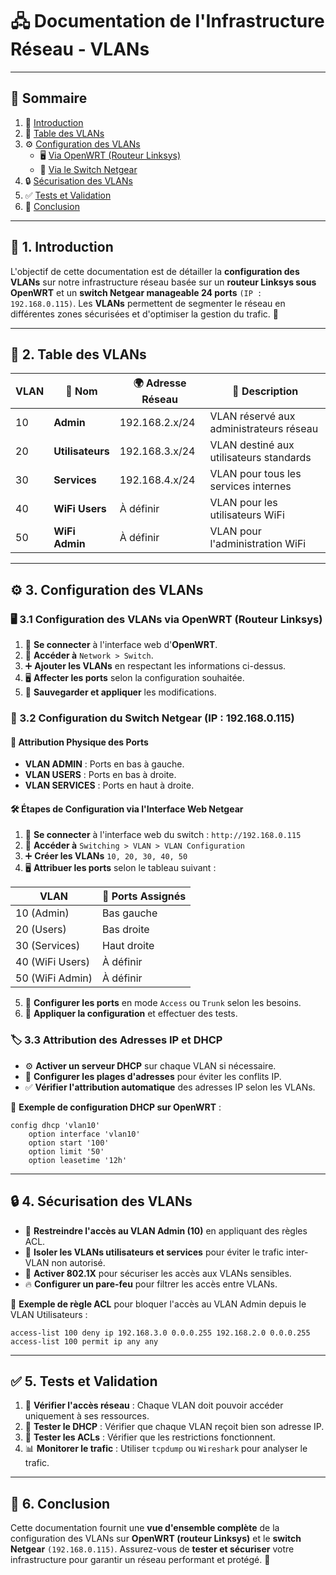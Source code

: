 # 🖧 Documentation de l'Infrastructure Réseau - VLANs

---

## 📖 Sommaire
1. 🎯 [Introduction](#-1-introduction)
2. 📌 [Table des VLANs](#-2-table-des-vlans)
3. ⚙️ [Configuration des VLANs](#-3-configuration-des-vlans)
   - 🖥️ [Via OpenWRT (Routeur Linksys)](#-31-configuration-des-vlans-via-openwrt-routeur-linksys)
   - 🏢 [Via le Switch Netgear](#-32-configuration-du-switch-netgear)
4. 🔒 [Sécurisation des VLANs](#-4-sécurisation-des-vlans)
5. ✅ [Tests et Validation](#-5-tests-et-validation)
6. 🎯 [Conclusion](#-6-conclusion)

---

## 🎯 1. Introduction
L'objectif de cette documentation est de détailler la **configuration des VLANs** sur notre infrastructure réseau basée sur un **routeur Linksys sous OpenWRT** et un **switch Netgear manageable 24 ports** `(IP : 192.168.0.115)`. Les **VLANs** permettent de segmenter le réseau en différentes zones sécurisées et d'optimiser la gestion du trafic. 🚀

---

## 📌 2. Table des VLANs

| VLAN | 📛 **Nom** | 🌍 **Adresse Réseau** | 📜 **Description** |
|------|-------------|----------------------|-----------------------------|
| 10   | **Admin**       | 192.168.2.x/24       | VLAN réservé aux administrateurs réseau |
| 20   | **Utilisateurs**| 192.168.3.x/24       | VLAN destiné aux utilisateurs standards |
| 30   | **Services**    | 192.168.4.x/24       | VLAN pour tous les services internes |
| 40   | **WiFi Users**  | À définir            | VLAN pour les utilisateurs WiFi |
| 50   | **WiFi Admin**  | À définir            | VLAN pour l'administration WiFi |

---

## ⚙️ 3. Configuration des VLANs

### 🖥️ 3.1 Configuration des VLANs via OpenWRT (Routeur Linksys)
1. 🔗 **Se connecter** à l'interface web d'**OpenWRT**.
2. 🔄 **Accéder à** `Network > Switch`.
3. ➕ **Ajouter les VLANs** en respectant les informations ci-dessus.
4. 🖥️ **Affecter les ports** selon la configuration souhaitée.
5. 💾 **Sauvegarder et appliquer** les modifications.

### 🏢 3.2 Configuration du Switch Netgear (IP : 192.168.0.115)

#### 📌 Attribution Physique des Ports
- **VLAN ADMIN** : Ports en bas à gauche.
- **VLAN USERS** : Ports en bas à droite.
- **VLAN SERVICES** : Ports en haut à droite.

#### 🛠️ Étapes de Configuration via l'Interface Web Netgear
1. 🔗 **Se connecter** à l'interface web du switch : `http://192.168.0.115`
2. 🔄 **Accéder à** `Switching > VLAN > VLAN Configuration`
3. ➕ **Créer les VLANs** `10, 20, 30, 40, 50`
4. 🖥️ **Attribuer les ports** selon le tableau suivant :

| VLAN | 🔌 **Ports Assignés** |
|------|----------------------|
| 10 (Admin) | Bas gauche |
| 20 (Users) | Bas droite |
| 30 (Services) | Haut droite |
| 40 (WiFi Users) | À définir |
| 50 (WiFi Admin) | À définir |

5. 🔄 **Configurer les ports** en mode `Access` ou `Trunk` selon les besoins.
6. 💾 **Appliquer la configuration** et effectuer des tests.

### 🏷️ 3.3 Attribution des Adresses IP et DHCP
- ⚙️ **Activer un serveur DHCP** sur chaque VLAN si nécessaire.
- 🔄 **Configurer les plages d'adresses** pour éviter les conflits IP.
- ✅ **Vérifier l'attribution automatique** des adresses IP selon les VLANs.

📜 **Exemple de configuration DHCP sur OpenWRT** :
```shell
config dhcp 'vlan10'
    option interface 'vlan10'
    option start '100'
    option limit '50'
    option leasetime '12h'
```

---

## 🔒 4. Sécurisation des VLANs

- 🔐 **Restreindre l'accès au VLAN Admin (10)** en appliquant des règles ACL.
- 🛑 **Isoler les VLANs utilisateurs et services** pour éviter le trafic inter-VLAN non autorisé.
- 🔑 **Activer 802.1X** pour sécuriser les accès aux VLANs sensibles.
- 🔥 **Configurer un pare-feu** pour filtrer les accès entre VLANs.

📜 **Exemple de règle ACL** pour bloquer l'accès au VLAN Admin depuis le VLAN Utilisateurs :
```shell
access-list 100 deny ip 192.168.3.0 0.0.0.255 192.168.2.0 0.0.0.255
access-list 100 permit ip any any
```

---

## ✅ 5. Tests et Validation

1. 🔎 **Vérifier l'accès réseau** : Chaque VLAN doit pouvoir accéder uniquement à ses ressources.
2. 🔄 **Tester le DHCP** : Vérifier que chaque VLAN reçoit bien son adresse IP.
3. 🚨 **Tester les ACLs** : Vérifier que les restrictions fonctionnent.
4. 📊 **Monitorer le trafic** : Utiliser `tcpdump` ou `Wireshark` pour analyser le trafic.

---

## 🎯 6. Conclusion
Cette documentation fournit une **vue d'ensemble complète** de la configuration des VLANs sur **OpenWRT (routeur Linksys)** et le **switch Netgear** `(192.168.0.115)`. Assurez-vous de **tester et sécuriser** votre infrastructure pour garantir un réseau performant et protégé. 🚀

